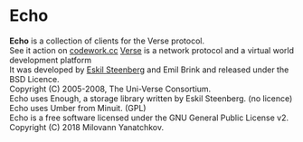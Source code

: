 # Echo

**Echo** is a collection of clients for the Verse protocol.<br/>
See it action on [codework.cc](http://www.codework.cc)
[Verse](https://github.com/versenaut) is a network protocol and a virtual world development platform<br/>
It was developed by [Eskil Steenberg](http://www.quelsolaar.com) and Emil Brink and released under the BSD Licence.<br/>
Copyright (C) 2005-2008, The Uni-Verse Consortium.<br/>
Echo uses Enough, a storage library written by Eskil Steenberg. (no licence)<br/>
Echo uses Umber from Minuit. (GPL)<br/>
Echo is a free software licensed under the GNU General Public License v2.<br/>
Copyright (C) 2018 Milovann Yanatchkov.<br/>
